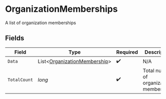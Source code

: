 # OrganizationMemberships

A list of organization memberships


## Fields

| Field                                                                             | Type                                                                              | Required                                                                          | Description                                                                       |
| --------------------------------------------------------------------------------- | --------------------------------------------------------------------------------- | --------------------------------------------------------------------------------- | --------------------------------------------------------------------------------- |
| `Data`                                                                            | List<[OrganizationMembership](../../Models/Components/OrganizationMembership.md)> | :heavy_check_mark:                                                                | N/A                                                                               |
| `TotalCount`                                                                      | *long*                                                                            | :heavy_check_mark:                                                                | Total number of organization memberships<br/>                                     |